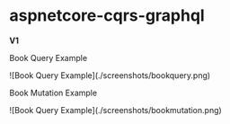 # aspnetcore-cqrs-graphql
<b>V1</b>

<p>Book Query Example</p>

<div>![Book Query Example](./screenshots/bookquery.png)</div>

<p>Book Mutation Example</p>

<div>![Book Query Example](./screenshots/bookmutation.png)</div>
